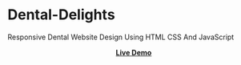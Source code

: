 # Dental-Delights
Responsive Dental Website Design Using HTML CSS And JavaScript

<div align = 'center'>
<a href="https://adnan-bhaldar.github.io/Dental-Delights"><strong>Live Demo</strong></a>
</div>
